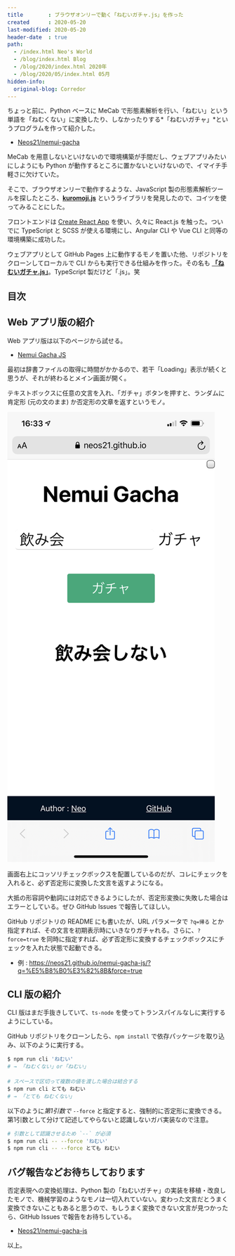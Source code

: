 ```yaml
---
title        : ブラウザオンリーで動く「ねむいガチャ.js」を作った
created      : 2020-05-20
last-modified: 2020-05-20
header-date  : true
path:
  - /index.html Neo's World
  - /blog/index.html Blog
  - /blog/2020/index.html 2020年
  - /blog/2020/05/index.html 05月
hidden-info:
  original-blog: Corredor
---
```


ちょっと前に、Python ベースに MeCab で形態素解析を行い、「ねむい」という単語を「ねむくない」に変換したり、しなかったりする*「ねむいガチャ」*というプログラムを作って紹介した。

- [Neos21/nemui-gacha](https://github.com/Neos21/nemui-gacha)

MeCab を用意しないといけないので環境構築が手間だし、ウェブアプリみたいにしようにも Python が動作するところに置かないといけないので、イマイチ手軽さに欠けていた。

そこで、ブラウザオンリーで動作するような、JavaScript 製の形態素解析ツールを探したところ、**[kuromoji.js](https://github.com/takuyaa/kuromoji.js)** というライブラリを発見したので、コイツを使ってみることにした。

フロントエンドは [Create React App](https://github.com/facebook/create-react-app) を使い、久々に React.js を触った。ついでに TypeScript と SCSS が使える環境にし、Angular CLI や Vue CLI と同等の環境構築に成功した。

ウェブアプリとして GitHub Pages 上に動作するモノを置いた他、リポジトリをクローンしてローカルで CLI からも実行できる仕組みを作った。その名も **[「ねむいガチャ.js」](https://github.com/Neos21/nemui-gacha-js)**。TypeScript 製だけど「.js」。笑

## 目次

## Web アプリ版の紹介

Web アプリ版は以下のページから試せる。

- [Nemui Gacha JS](https://neos21.github.io/nemui-gacha-js/)

最初は辞書ファイルの取得に時間がかかるので、若干「Loading」表示が続くと思うが、それが終わるとメイン画面が開く。

テキストボックスに任意の文言を入れ、「ガチャ」ボタンを押すと、ランダムに肯定形 (元の文のまま) か否定形の文章を返すというモノ。

![ガチャ](20-02-01.png)

画面右上にコッソリチェックボックスを配置しているのだが、コレにチェックを入れると、必ず否定形に変換した文言を返すようになる。

大抵の形容詞や動詞には対応できるようにしたが、否定形変換に失敗した場合はエラーとしている。ぜひ GitHub Issues で報告してほしい。

GitHub リポジトリの README にも書いたが、URL パラメータで `?q=帰る` とか指定すれば、その文言を初期表示時にいきなりガチャれる。さらに、`?force=true` を同時に指定すれば、必ず否定形に変換するチェックボックスにチェックを入れた状態で起動できる。

- 例 : <https://neos21.github.io/nemui-gacha-js/?q=%E5%B8%B0%E3%82%8B&force=true>

## CLI 版の紹介

CLI 版はまだ手抜きしていて、`ts-node` を使ってトランスパイルなしに実行するようにしている。

GitHub リポジトリをクローンしたら、`npm install` で依存パッケージを取り込み、以下のように実行する。

```bash
$ npm run cli 'ねむい'
# → 「ねむくない」or「ねむい」

# スペースで区切って複数の値を渡した場合は結合する
$ npm run cli とても ねむい
# → 「とても ねむくない」
```

以下のように*第1引数で* `--force` と指定すると、強制的に否定形に変換できる。第1引数として分けて記述してやらないと認識しないガバ実装なので注意。

```bash
# 引数として認識させるため `--` が必須
$ npm run cli -- --force 'ねむい'
$ npm run cli -- --force とても ねむい
```

## バグ報告などお待ちしております

否定表現への変換処理は、Python 製の「ねむいガチャ」の実装を移植・改良したモノで、機械学習のようなモノは一切入れていない。変わった文言だとうまく変換できないこともあると思うので、もしうまく変換できない文言が見つかったら、GitHub Issues で報告をお待ちしている。

- [Neos21/nemui-gacha-js](https://github.com/Neos21/nemui-gacha-js)

以上。

